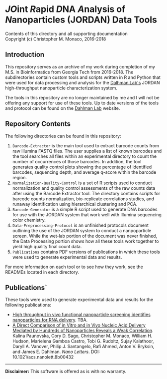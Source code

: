 # *JO*int *R*apid *D*NA *A*nalysis of *N*anoparticles (JORDAN) Data Tools

Contents of this directory and all supporting documentation \
Copyright (c) Christopher M. Monaco, 2016-2018

## Introduction

This repository serves as an archive of my work during completion of my M.S. in Bioinformatics from Georgia Tech from 2016-2018. The subdirectories contain custom tools and scripts written in R and Python that were used for data processing and analysis for the [Dalhman Lab's](http://dahlmanlab.org) JORDAN high-throughput nanoparticle characterization system.

The tools in this repository are no longer maintained by me and I will not be offering any support for use of these tools. Up to date versions of the tools and protocol can be found on the [Dahlman Lab](http://dahlmanlab.org) website. 

## Repository Contents

The following directories can be found in this repository:

1. `Barcode-Extractor` is the main tool used to extract barcode counts from raw Illumina FASTQ files. The user supplies a list of known barcodes and the tool searches all files within an experimental directory to count the number of occurrences of those barcodes. In addition, the tool generates quality control plots showing the percentage of identified barcodes, sequencing depth, and average q-score within the barcode region.
2. `Normalization-Quality-Control` is a set of R scripts used to conduct normalization and quality control assessments of the raw counts data after using the Barcode Extractor tool. The directory contains scripts for barcode counts normalization, bio-replicate correlations studies, and runaway identification using hierarchical clustering and PCA.
3. `Barcode-Generator` is a simple R script used to generate DNA barcodes for use with the JORDAN system that work well with Illumina sequencing color chemistry.
4. `Data-Preprocessing-Protocol` is an unfinished protocols document outlining the use of the JORDAN system to conduct a nanpoparticle screen. While the wet-lab portion of the document was never finished, the Data Processing portion shows how all these tools work together to yield high quality final count data.
5. `Publications` contains PDF versions of publications in which these tools were used to generate experimental data and results.

For more information on each tool or to see how they work, see the READMEs located in each directory.

## Publications`

These tools were used to generate experimental data and results for the following publications:

- [High throughput in vivo functional nanoparticle screening identifies nanoparticles for RNA delivery](). TBA.
- [A Direct Comparison of in Vitro and in Vivo Nucleic Acid Delivery Mediated by Hundreds of Nanoparticles Reveals a Weak Correlation](https://pubs.acs.org/doi/10.1021/acs.nanolett.8b00432). Kalina Paunovska, Cory D. Sago, Christopher M. Monaco, William H. Hudson, Marielena Gamboa Castro, Tobi G. Rudoltz, Sujay Kalathoor, Daryll A. Vanover, Philip J. Santangelo, Rafi Ahmed, Anton V. Bryksin, and James E. Dahlman. *Nano Letters*. DOI: 10.1021/acs.nanolett.8b00432

---

**Disclaimer:** This software is offered as is with no warranty.
